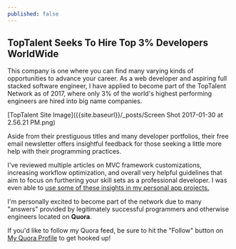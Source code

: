```yaml
---
published: false
---
```

## TopTalent Seeks To Hire Top 3% Developers WorldWide

This company is one where you can find many varying kinds of opportunities to advance your career. As a web developer and aspiring full stacked software engineer, I have applied to become part of the TopTalent Network as of 2017, where only 3% of the world's highest performing engineers are hired into big name companies.

[TopTalent Site Image]({{site.baseurl}}/_posts/Screen Shot 2017-01-30 at 2.56.21 PM.png)


Aside from their prestiguous titles and many developer portfolios, their free email newsletter offers insightful feedback for those seeking a little more help with their programming practices.

I've reviewed multiple articles on MVC framework customizations, increasing workflow optimization, and overall very helpful guidelines that aim to focus on furthering your skill sets as a professional developer. I was even able to [use some of these insights in my personal app projects.](emilypmendez.github.io/projects)

I'm personally excited to become part of the network due to many "answers" provided by legitimately successful programmers and otherwise engineers located on **Quora**.

If you'd like to follow my Quora feed, be sure to hit the "Follow" button on [My Quora Profile](https://www.quora.com/profile/Emily-Mendez-4) to get hooked up!
